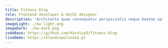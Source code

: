 ```yaml
---
title: Fitness blog
role: Frontend developer & UX/UI designer
description: 'Architecto quae consequatur perspiciatis neque beatae optio fuga molestias laudantium. Perspiciatis officia explicabo. Delectus omnis consectetur. Soluta ut culpa nihil. Facere explicabo tenetur est hic aut aut voluptas nesciunt voluptatem. Accusantium voluptatibus corrupti est et ex possimus. Et mollitia vitae autem autem deleniti eum consequatur non ut.Omnis molestiae accusamus. Quibusdam omnis minima earum ea. Ullam dolorum atque rerum.'
imageLight: ./kw-light.png
imageDark: ./kw-dark.png
codeBase: https://github.com/KarolusD/fitness-blog
liveDemo: https://klaudiawolinska.pl
---
```

